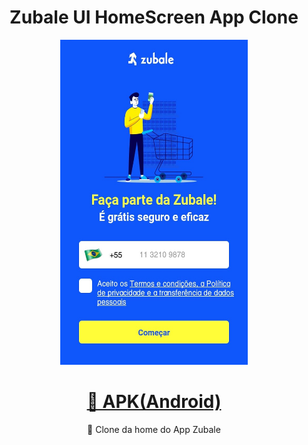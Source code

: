 <h1 align="center">Zubale UI HomeScreen App Clone</h1>

<p align="center">
    <img src="./assets/images/screenshot-app.jpeg" width="300" height="520">
</p>

<h1 align="center">
    <a href="https://drive.google.com/file/d/1jsMSE1HqjlBal1zt2R1YONIH0gzOFIjj/view?usp=sharing">🔗 APK(Android)</a>
</h1>
<p align="center">🚀 Clone da home do App Zubale</p>
